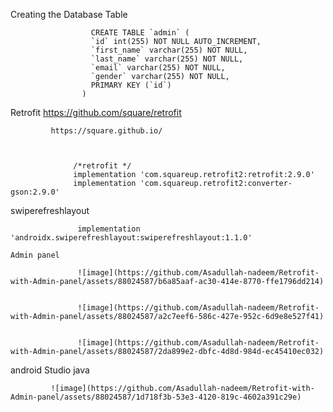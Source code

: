 Creating the Database Table

                      CREATE TABLE `admin` (
                      `id` int(255) NOT NULL AUTO_INCREMENT,
                      `first_name` varchar(255) NOT NULL,
                      `last_name` varchar(255) NOT NULL,
                      `email` varchar(255) NOT NULL,
                      `gender` varchar(255) NOT NULL,
                      PRIMARY KEY (`id`)
                    )


Retrofit
             https://github.com/square/retrofit
             
             https://square.github.io/
                 
                 
                 
                  /*retrofit */
                  implementation 'com.squareup.retrofit2:retrofit:2.9.0'
                  implementation 'com.squareup.retrofit2:converter-gson:2.9.0'
                  
                  
swiperefreshlayout   

                   implementation 'androidx.swiperefreshlayout:swiperefreshlayout:1.1.0'
                   
    Admin panel 
                   
                   ![image](https://github.com/Asadullah-nadeem/Retrofit-with-Admin-panel/assets/88024587/b6a85aaf-ac30-414e-8770-ffe1796dd214)


                   ![image](https://github.com/Asadullah-nadeem/Retrofit-with-Admin-panel/assets/88024587/a2c7eef6-586c-427e-952c-6d9e8e527f41)


                   ![image](https://github.com/Asadullah-nadeem/Retrofit-with-Admin-panel/assets/88024587/2da899e2-dbfc-4d8d-984d-ec45410ec032)
                   
   
   android Studio java        
   
   
             ![image](https://github.com/Asadullah-nadeem/Retrofit-with-Admin-panel/assets/88024587/1d718f3b-53e3-4120-819c-4602a391c29e)
             
             
